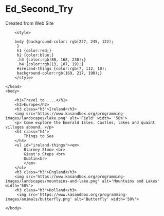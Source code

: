 # Ed_Second_Try
Created from Web Site
<!-- Trying lessons from Khan Academy!-->
<!DOCTYPE html>
<html>
    <head>
        <meta charset="utf-8">
                <title>Project: Travel webpage</title>
                
        <style>
        
        body {background-color: rgb(227, 245, 122);
         }
         h1 {color:red;}
         h2 {color:blue;}
         .h3 {color:rgb(80, 168, 230);}
         .h4 {color:rgb(13, 107, 19);}
         #ireland-things {color:rgb(7, 112, 10);
         background-color:rgb(169, 217, 190);}
        </style>
        
    </head>
    <body>
    
        <h1>Travel to ....</h1>
        <h2>Europe</h2>
        <h3 class="h3">Ireland</h3>
        <img src='https://www.kasandbox.org/programming-images/landscapes/lake.png' alt='Field' width= '50%'>
        <p> Come explore the Emerald Isles. Castles, lakes and quaint villages abound. </p>
        <h4 class="h4">
            Things to See
        </h4>
        <ul id="ireland-things"><em>
            Blarney Stone <br>
            Giant's Steps <br>
            Dublin<br>
            </em>
        </ul>
        <h3 class="h3">England</h3>
        <img src='https://www.kasandbox.org/programming-images/landscapes/mountains-and-lake.png' alt='Mountains and Lakes' width='50%'>
        <h3 class="h3">Holland</h3>
         <img src='https://www.kasandbox.org/programming-images/animals/butterfly.png' alt='Butterfly' width='50%'>
       
    </body>
</html>
